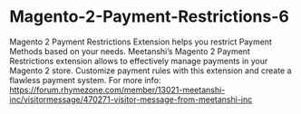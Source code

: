 # Magento-2-Payment-Restrictions-6
 Magento 2 Payment Restrictions Extension helps you restrict Payment Methods based on your needs.  Meetanshi’s Magento 2 Payment Restrictions extension allows to effectively manage payments in your Magento 2 store. Customize payment rules with this extension and create a flawless payment system.  For more info: https://forum.rhymezone.com/member/13021-meetanshi-inc/visitormessage/470271-visitor-message-from-meetanshi-inc
